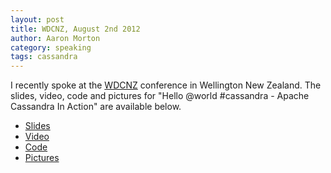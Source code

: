 ```yaml
---
layout: post
title: WDCNZ, August 2nd 2012
author: Aaron Morton
category: speaking
tags: cassandra
---
```


I recently spoke at the [WDCNZ](http://wdcnz.com) conference in Wellington New Zealand. The slides, video, code and pictures for "Hello @world #cassandra - Apache Cassandra In Action" are available below.

* [Slides](http://www.slideshare.net/aaronmorton/hellow-world-cassandra)
* [Video](https://vimeo.com/49762233)
* [Code](https://github.com/amorton/wdcnz-2012-site)
* [Pictures](http://www.flickr.com/photos/wdcnz/sets/72157631073305072/)
